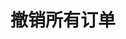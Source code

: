 ---
title: 撤销所有订单
position_number: 6
type: post
description: /v1/order/cancel-all
parameters:
  - name: symbol
    type: String
    mandatory: true
    default: N/A
    description: 交易对（不传时撤销所有交易对订单）
    ranges:
right_code_blocks:
  - code_block: |-
      {
        "error": {
          "code": "",
          "msg": ""
        },
        "msgInfo": "",
        "result": true,
        "returnCode": 0
      }
    title: Response
    language: json
---